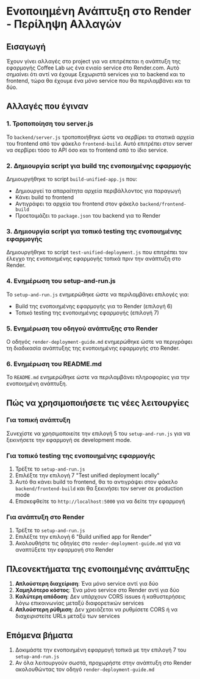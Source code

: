 # Ενοποιημένη Ανάπτυξη στο Render - Περίληψη Αλλαγών

## Εισαγωγή

Έχουν γίνει αλλαγές στο project για να επιτρέπεται η ανάπτυξη της εφαρμογής Coffee Lab ως ένα ενιαίο service στο Render.com. Αυτό σημαίνει ότι αντί να έχουμε ξεχωριστά services για το backend και το frontend, τώρα θα έχουμε ένα μόνο service που θα περιλαμβάνει και τα δύο.

## Αλλαγές που έγιναν

### 1. Τροποποίηση του server.js

Το `backend/server.js` τροποποιήθηκε ώστε να σερβίρει τα στατικά αρχεία του frontend από τον φάκελο `frontend-build`. Αυτό επιτρέπει στον server να σερβίρει τόσο το API όσο και το frontend από το ίδιο service.

### 2. Δημιουργία script για build της ενοποιημένης εφαρμογής

Δημιουργήθηκε το script `build-unified-app.js` που:
- Δημιουργεί τα απαραίτητα αρχεία περιβάλλοντος για παραγωγή
- Κάνει build το frontend
- Αντιγράφει τα αρχεία του frontend στον φάκελο `backend/frontend-build`
- Προετοιμάζει το `package.json` του backend για το Render

### 3. Δημιουργία script για τοπικό testing της ενοποιημένης εφαρμογής

Δημιουργήθηκε το script `test-unified-deployment.js` που επιτρέπει τον έλεγχο της ενοποιημένης εφαρμογής τοπικά πριν την ανάπτυξη στο Render.

### 4. Ενημέρωση του setup-and-run.js

Το `setup-and-run.js` ενημερώθηκε ώστε να περιλαμβάνει επιλογές για:
- Build της ενοποιημένης εφαρμογής για το Render (επιλογή 6)
- Τοπικό testing της ενοποιημένης εφαρμογής (επιλογή 7)

### 5. Ενημέρωση του οδηγού ανάπτυξης στο Render

Ο οδηγός `render-deployment-guide.md` ενημερώθηκε ώστε να περιγράφει τη διαδικασία ανάπτυξης της ενοποιημένης εφαρμογής στο Render.

### 6. Ενημέρωση του README.md

Το `README.md` ενημερώθηκε ώστε να περιλαμβάνει πληροφορίες για την ενοποιημένη ανάπτυξη.

## Πώς να χρησιμοποιήσετε τις νέες λειτουργίες

### Για τοπική ανάπτυξη

Συνεχίστε να χρησιμοποιείτε την επιλογή 5 του `setup-and-run.js` για να ξεκινήσετε την εφαρμογή σε development mode.

### Για τοπικό testing της ενοποιημένης εφαρμογής

1. Τρέξτε το `setup-and-run.js`
2. Επιλέξτε την επιλογή 7 "Test unified deployment locally"
3. Αυτό θα κάνει build το frontend, θα το αντιγράψει στον φάκελο `backend/frontend-build` και θα ξεκινήσει τον server σε production mode
4. Επισκεφθείτε το `http://localhost:5000` για να δείτε την εφαρμογή

### Για ανάπτυξη στο Render

1. Τρέξτε το `setup-and-run.js`
2. Επιλέξτε την επιλογή 6 "Build unified app for Render"
3. Ακολουθήστε τις οδηγίες στο `render-deployment-guide.md` για να αναπτύξετε την εφαρμογή στο Render

## Πλεονεκτήματα της ενοποιημένης ανάπτυξης

1. **Απλούστερη διαχείριση**: Ένα μόνο service αντί για δύο
2. **Χαμηλότερο κόστος**: Ένα μόνο service στο Render αντί για δύο
3. **Καλύτερη απόδοση**: Δεν υπάρχουν CORS issues ή καθυστερήσεις λόγω επικοινωνίας μεταξύ διαφορετικών services
4. **Απλούστερη ρύθμιση**: Δεν χρειάζεται να ρυθμίσετε CORS ή να διαχειριστείτε URLs μεταξύ των services

## Επόμενα βήματα

1. Δοκιμάστε την ενοποιημένη εφαρμογή τοπικά με την επιλογή 7 του `setup-and-run.js`
2. Αν όλα λειτουργούν σωστά, προχωρήστε στην ανάπτυξη στο Render ακολουθώντας τον οδηγό `render-deployment-guide.md`
